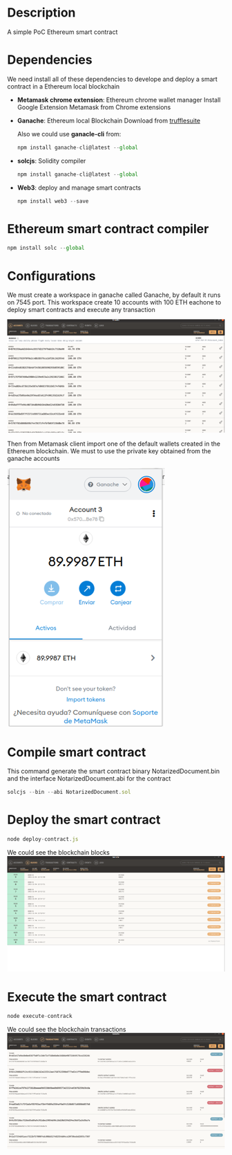 # Description
A simple PoC Ethereum smart contract

# Dependencies
We need install all of these dependencies to develope and deploy a smart contract in a Ethereum local blockchain

- **Metamask chrome extension**: Ethereum chrome wallet manager
  Install Google Extension Metamask from Chrome extensions

- **Ganache**: Ethereum local Blockchain
    Download from [trufflesuite](https://www.trufflesuite.com/ganache) 

  Also we could use **ganacle-cli** from:
  ```javascript
  npm install ganache-cli@latest --global
  ```

- **solcjs**: Solidity compiler
  ```javascript
  npm install ganache-cli@latest --global
  ```

- **Web3**: deploy and manage smart contracts
  ```javascript
  npm install web3 --save
  ```

# Ethereum smart contract compiler
  ```javascript
  npm install solc --global
  ```

# Configurations
We must create a workspace in ganache called Ganache, by default it runs on 7545 port. This workspace create 10 accounts with 100 ETH eachone to deploy smart contracts and execute any transaction

![alt text](images/ganache_accounts.png "Ganache Accounts")

Then from Metamask client import one of the default wallets created in the Ethereum blockchain. We must to use the private key obtained from the ganache accounts

![alt text](images/Metamask.png "Metamask Client")

# Compile smart contract
This command generate the smart contract binary NotarizedDocument.bin and the interface NotarizedDocument.abi for the contract

```javascript
solcjs --bin --abi NotarizedDocument.sol
```

# Deploy the smart contract
```javascript
node deploy-contract.js
```

We could see the blockchain blocks
![alt text](images/ganache_blocks.png "Blockchain blocks")

# Execute the smart contract

```javascript
node execute-contrack
```

We could see the blockchain transactions
![alt text](images/ganache_transactions.png "Blockchain transactions")